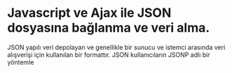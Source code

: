 # Javascript ve Ajax ile JSON dosyasına bağlanma ve veri alma.
JSON yapılı veri depolayan ve genellikle bir sunucu ve istemci arasında veri alışverişi için kullanılan bir formattır.
JSON kullanıcıların JSONP adlı bir yöntemle <script> etiketlerini uygulayarak farklı bir alan adından veri istemelerine izin verir.
